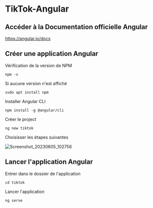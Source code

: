 # TikTok-Angular

## Accéder à la Documentation officielle Angular

https://angular.io/docs

## Créer une application Angular

Vérification de la version de NPM
```
npm -v
```
Si aucune version n'est affiché
```
sudo apt install npm
```

Installer Angular CLI
```
npm install -g @angular/cli
```

Créer le project
```
ng new tiktok
```

Choisisser les étapes suivantes

![Screenshot_20230605_102756](https://github.com/xschahl/Tiktok-Angular/assets/91027790/03c5f763-3a2d-44d5-a133-51ac00ece47d)

## Lancer l'application Angular

Entrer dans le dossier de l'application
```
cd tiktok
```

Lancer l'application
```
ng serve
```
